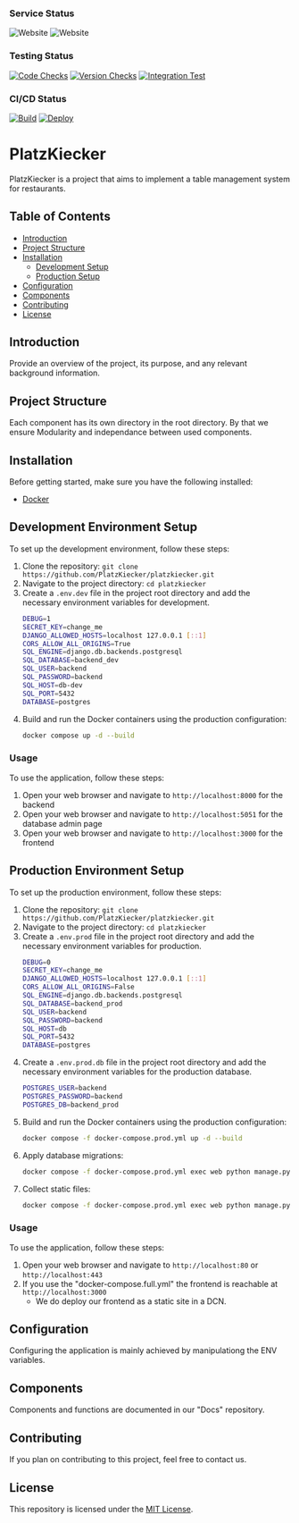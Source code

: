 ### Service Status
![Website](https://img.shields.io/website?url=https%3A%2F%2Fplatzkiecker.de&logo=react&logoColor=blue&label=frontend)
![Website](https://img.shields.io/website?url=http%3A%2F%2Fapi.platzkiecker.de&logo=django&logoColor=white&label=backend)
### Testing Status
[![Code Checks](https://github.com/PlatzKiecker/platzkiecker/actions/workflows/github-code-scanning/codeql/badge.svg?branch=prod)](https://github.com/PlatzKiecker/platzkiecker/actions/workflows/github-code-scanning/codeql)
[![Version Checks](https://github.com/PlatzKiecker/platzkiecker/actions/workflows/dependabot/dependabot-updates/badge.svg?branch=prod)](https://github.com/PlatzKiecker/platzkiecker/actions/workflows/dependabot/dependabot-updates)
[![Integration Test](https://github.com/PlatzKiecker/platzkiecker/actions/workflows/test_integration.yml/badge.svg)](https://github.com/PlatzKiecker/platzkiecker/actions/workflows/test_integration.yml)
### CI/CD Status
[![Build](https://github.com/PlatzKiecker/platzkiecker/actions/workflows/build.yml/badge.svg)](https://github.com/PlatzKiecker/platzkiecker/actions/workflows/build.yml)
[![Deploy](https://github.com/PlatzKiecker/platzkiecker/actions/workflows/prod.yml/badge.svg)](https://github.com/PlatzKiecker/platzkiecker/actions/workflows/prod.yml)



# PlatzKiecker

PlatzKiecker is a project that aims to implement a table management system for restaurants.

## Table of Contents

- [Introduction](#introduction)
- [Project Structure](#project-structure)
- [Installation](#installation)
    - [Development Setup](#development-environment-setup)
    - [Production Setup](#production-environment-setup)
- [Configuration](#configuration)
- [Components](#components)
- [Contributing](#contributing)
- [License](#license)

## Introduction

Provide an overview of the project, its purpose, and any relevant background information.

## Project Structure

Each component has its own directory in the root directory. By that we ensure Modularity and independance between used components.

## Installation

Before getting started, make sure you have the following installed:

- [Docker](https://www.docker.com)

## Development Environment Setup

To set up the development environment, follow these steps:

1. Clone the repository: `git clone https://github.com/PlatzKiecker/platzkiecker.git`
2. Navigate to the project directory: `cd platzkiecker`
3. Create a `.env.dev` file in the project root directory and add the necessary environment variables for development.
    ```bash
    DEBUG=1
    SECRET_KEY=change_me
    DJANGO_ALLOWED_HOSTS=localhost 127.0.0.1 [::1]
    CORS_ALLOW_ALL_ORIGINS=True
    SQL_ENGINE=django.db.backends.postgresql
    SQL_DATABASE=backend_dev
    SQL_USER=backend
    SQL_PASSWORD=backend
    SQL_HOST=db-dev
    SQL_PORT=5432
    DATABASE=postgres
    ```
4. Build and run the Docker containers using the production configuration:
    ```bash
    docker compose up -d --build
    ```

### Usage

To use the application, follow these steps:

1. Open your web browser and navigate to `http://localhost:8000` for the backend
2. Open your web browser and navigate to `http://localhost:5051` for the database admin page
3. Open your web browser and navigate to `http://localhost:3000` for the frontend

## Production Environment Setup

To set up the production environment, follow these steps:
1. Clone the repository: `git clone https://github.com/PlatzKiecker/platzkiecker.git`
2. Navigate to the project directory: `cd platzkiecker`
3. Create a `.env.prod` file in the project root directory and add the necessary environment variables for production.
    ```bash
    DEBUG=0
    SECRET_KEY=change_me
    DJANGO_ALLOWED_HOSTS=localhost 127.0.0.1 [::1]
    CORS_ALLOW_ALL_ORIGINS=False
    SQL_ENGINE=django.db.backends.postgresql
    SQL_DATABASE=backend_prod
    SQL_USER=backend
    SQL_PASSWORD=backend
    SQL_HOST=db
    SQL_PORT=5432
    DATABASE=postgres
    ```
4. Create a `.env.prod.db` file in the project root directory and add the necessary environment variables for the production database.
    ```bash
    POSTGRES_USER=backend
    POSTGRES_PASSWORD=backend
    POSTGRES_DB=backend_prod
    ```
5. Build and run the Docker containers using the production configuration:
    ```bash
    docker compose -f docker-compose.prod.yml up -d --build
    ```
6. Apply database migrations:
    ```bash
    docker compose -f docker-compose.prod.yml exec web python manage.py migrate --noinput
    ```
7. Collect static files:
    ```bash
    docker compose -f docker-compose.prod.yml exec web python manage.py collectstatic --no-input --clear
    ```

### Usage

To use the application, follow these steps:

1. Open your web browser and navigate to `http://localhost:80` or `http://localhost:443`
2. If you use the "docker-compose.full.yml" the frontend is reachable at `http://localhost:3000`
    - We do deploy our frontend as a static site in a DCN.

## Configuration

Configuring the application is mainly achieved by manipulationg the ENV variables.

## Components

Components and functions are documented in our "Docs" repository.

## Contributing

If you plan on contributing to this project, feel free to contact us.

## License

This repository is licensed under the [MIT License](LICENSE).
